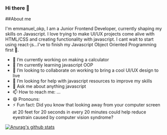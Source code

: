 ### Hi there 👋

##About me

I'm emmanuel_okp, I am a Junior Frontend Developer, currently shaping my skills on Javascript. I love trying to make UI/UX projects come alive with HTML/CSS and creating functionality with javascript. I cant wait to start using react-js...I've to finish my Javascript Object Oriented Programming first 🤔.


- 🔭 I’m currently working on making a calculator
- 🌱 I’m currently learning javascript OOP
- 👯 I’m looking to collaborate on working to bring a cool UI/UX design to live
- 🤔 I’m looking for help with javascript resources to improve my skills
- 💬 Ask me about anything javascript
- 📫 How to reach me: ...
- 😄 Pronouns:
- ⚡ Fun fact:  Did you know that looking away from your computer screen at 20 feet for 20 seconds in every 20 minutes could help reduce eyestrain caused by computer vision syndrome? 

[![Anurag's github stats](https://github-readme-stats.vercel.app/api?username=okp980)](https://github.com/anuraghazra/github-readme-stats)
